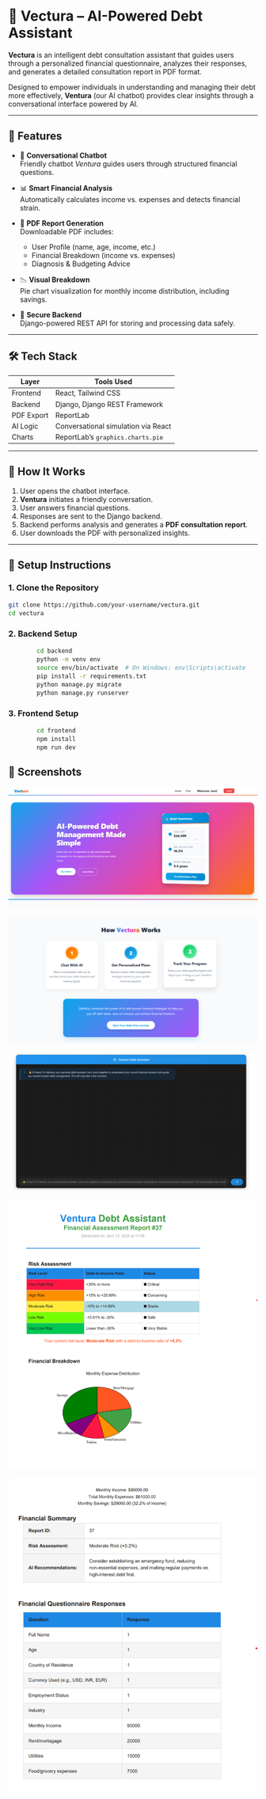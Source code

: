 # 💸 Vectura – AI-Powered Debt Assistant

**Vectura** is an intelligent debt consultation assistant that guides users through a personalized financial questionnaire, analyzes their responses, and generates a detailed consultation report in PDF format. 

Designed to empower individuals in understanding and managing their debt more effectively, **Ventura** (our AI chatbot) provides clear insights through a conversational interface powered by AI.

---

## 🧠 Features

- 🤖 **Conversational Chatbot**  
  Friendly chatbot *Ventura* guides users through structured financial questions.

- 📊 **Smart Financial Analysis**  
  Automatically calculates income vs. expenses and detects financial strain.

- 📄 **PDF Report Generation**  
  Downloadable PDF includes:
  - User Profile (name, age, income, etc.)
  - Financial Breakdown (income vs. expenses)
  - Diagnosis & Budgeting Advice

- 📉 **Visual Breakdown**  
  Pie chart visualization for monthly income distribution, including savings.

- 🔐 **Secure Backend**  
  Django-powered REST API for storing and processing data safely.

---

## 🛠️ Tech Stack

| Layer      | Tools Used                             |
|------------|----------------------------------------|
| Frontend   | React, Tailwind CSS                    |
| Backend    | Django, Django REST Framework          |
| PDF Export | ReportLab                              |
| AI Logic   | Conversational simulation via React    |
| Charts     | ReportLab’s `graphics.charts.pie`      |

---

## 🚀 How It Works

1. User opens the chatbot interface.
2. **Ventura** initiates a friendly conversation.
3. User answers financial questions.
4. Responses are sent to the Django backend.
5. Backend performs analysis and generates a **PDF consultation report**.
6. User downloads the PDF with personalized insights.

---

## 🧪 Setup Instructions

### 1. Clone the Repository

```bash
git clone https://github.com/your-username/vectura.git
cd vectura
```

### 2. Backend Setup
```bash
        cd backend
        python -m venv env
        source env/bin/activate  # On Windows: env\Scripts\activate
        pip install -r requirements.txt
        python manage.py migrate
        python manage.py runserver
```

### 3. Frontend Setup
```bash
        cd frontend
        npm install
        npm run dev
```

## 📸 Screenshots

   ![Home page](./SCREENSHOTS/HOME1.png)


   ![Home page](./SCREENSHOTS/HOME2.png)


   ![AI BOT](./SCREENSHOTS/AIBOT.png)


   ![DOWNLOADABLE PDF REPORT](./SCREENSHOTS/REPORT1.png)


   ![DOWNLOADABLE PDF REPORT](./SCREENSHOTS/REPORT2.png)


